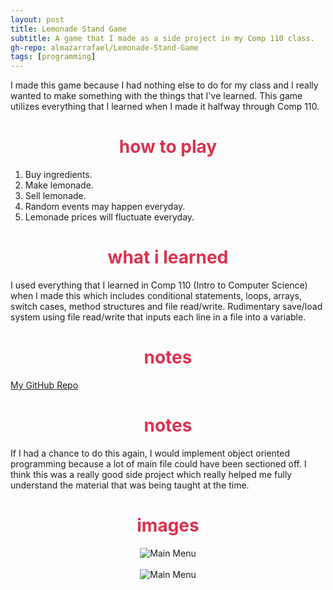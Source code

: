 ```yaml
---
layout: post
title: Lemonade Stand Game
subtitle: A game that I made as a side project in my Comp 110 class.
gh-repo: almazarrafael/Lemonade-Stand-Game
tags: [programming]
---
```

I made this game because I had nothing else to do for my class and I really wanted to make something with the things that I've learned. This game utilizes everything that I learned when I made it halfway through Comp 110.

<h1> <center> <font color="#DB324D"> how to play </font> </center> </h1>

1. Buy ingredients.
2. Make lemonade.
3. Sell lemonade.
4. Random events may happen everyday.
5. Lemonade prices will fluctuate everyday.

<h1> <center> <font color="#DB324D"> what i learned </font> </center> </h1>

I used everything that I learned in Comp 110 (Intro to Computer Science) when I made this which includes conditional statements, loops, arrays, switch cases, method structures and file read/write.
Rudimentary save/load system using file read/write that inputs each line in a file into a variable.

<h1> <center> <font color="#DB324D"> notes </font> </center> </h1>

[My GitHub Repo](https://github.com/almazarrafael/Lemonade-Stand-Game)

<h1> <center> <font color="#DB324D"> notes </font> </center> </h1>

If I had a chance to do this again, I would implement object oriented programming because a lot of main file could have been sectioned off. I think this was a really good side project which really helped me fully understand the material that was being taught at the time.

<h1> <center> <font color="#DB324D"> images </font> </center> </h1>
<center>
<img src="https://cdn.discordapp.com/attachments/563284597488615434/579112612004888597/lemonadestandgame.PNG" alt="Main Menu">
<br>
<br>
<img src="https://cdn.discordapp.com/attachments/563284597488615434/579112620540428288/lemonadestandgame1.PNG" alt="Main Menu">
</center>

